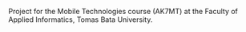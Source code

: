 Project for the Mobile Technologies course (AK7MT) at the Faculty of Applied Informatics, Tomas Bata University.
